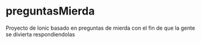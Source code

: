 # preguntasMierda
Proyecto de Ionic basado en preguntas de mierda con el fin de que la gente se divierta respondiendolas 
